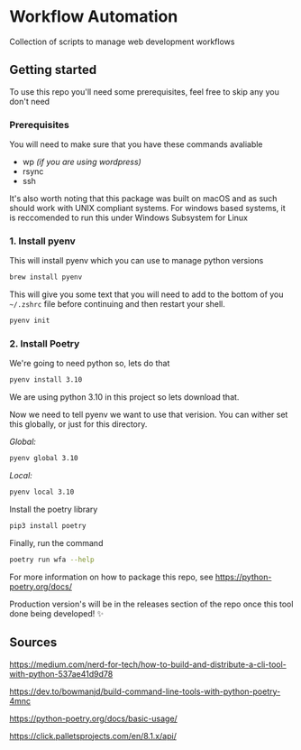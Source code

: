# Workflow Automation
Collection of scripts to manage web development workflows

## Getting started
To use this repo you'll need some prerequisites, feel free to skip any you don't need

### Prerequisites
You will need to make sure that you have these commands avaliable
 - wp *(if you are using wordpress)*
 - rsync
 - ssh

It's also worth noting that this package was built on macOS and as such should work with UNIX compliant systems.
For windows based systems, it is reccomended to run this under Windows Subsystem for Linux

### 1. Install pyenv

This will install pyenv which you can use to manage python versions
```zsh
brew install pyenv
```

This will give you some text that you will need to add to the bottom of you `~/.zshrc` file before continuing and then restart your shell. 
```zsh
pyenv init
```

### 2. Install Poetry

We're going to need python so, lets do that
```zsh
pyenv install 3.10
```
We are using python 3.10 in this project so lets download that. 

Now we need to tell pyenv we want to use that verision. You can wither set this globally, or just for this directory.

*Global:*
```zsh
pyenv global 3.10
```
*Local:*
```zsh
pyenv local 3.10
```

Install the poetry library
```zsh
pip3 install poetry
```

Finally, run the command
```zsh
poetry run wfa --help
```
For more information on how to package this repo, see https://python-poetry.org/docs/

Production version's will be in the releases section of the repo once this tool done being developed! ✨

## Sources

https://medium.com/nerd-for-tech/how-to-build-and-distribute-a-cli-tool-with-python-537ae41d9d78

https://dev.to/bowmanjd/build-command-line-tools-with-python-poetry-4mnc

https://python-poetry.org/docs/basic-usage/

https://click.palletsprojects.com/en/8.1.x/api/
